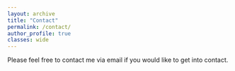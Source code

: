 ```yaml
---
layout: archive
title: "Contact"
permalink: /contact/
author_profile: true
classes: wide
---
```


Please feel free to contact me via email if you would like to get into contact. 